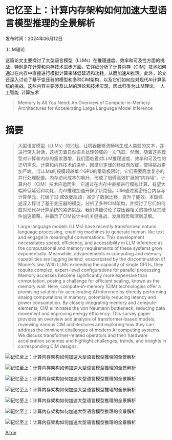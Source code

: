 # 记忆至上：计算内存架构如何加速大型语言模型推理的全景解析

发布时间：2024年06月12日

`LLM理论

这篇论文主要探讨了大型语言模型（LLMs）在推理速度、效率和可及性方面的挑战，特别是在计算和内存技术进步方面。它详细分析了计算内存（CIM）技术如何通过在内存中直接进行模拟计算来降低延迟和功耗，从而加速AI推理。此外，论文还深入讨论了基于变压器的模型和多种CIM架构，以及它们如何应对现代AI计算系统的挑战。这些内容主要涉及LLM的理论和技术实现，因此归类为LLM理论。` `人工智能` `计算技术`

> Memory Is All You Need: An Overview of Compute-in-Memory Architectures for Accelerating Large Language Model Inference

# 摘要

> 大型语言模型（LLMs）的兴起，让机器能够流畅地生成人类般的文本，并进行深入对话，这标志着自然语言处理领域的一次飞跃。然而，随着这些模型对计算和内存的需求激增，我们面临着对LLM推理速度、效率和可及性的迫切需求。计算和内存技术的进步，因摩尔定律的终结而放缓，使得挑战更加严峻。当LLMs的规模超越单个GPU的承载极限时，它们需要高度复杂的并行处理配置。内存访问成本的飙升，形成了阻碍高效扩展的“内存墙”。计算内存（CIM）技术应运而生，它通过在内存中直接进行模拟计算，有望大幅降低延迟和功耗，为AI推理加速开辟了新路径。CIM通过紧密结合内存与计算单元，打破了冯·诺依曼瓶颈，减少了数据迁移，提升了能效。本篇综述深入探讨了基于变压器的模型，分析了多种CIM架构，并探讨了它们如何应对现代AI计算系统的紧迫挑战。我们详细讨论了变压器相关的操作及其硬件加速策略，并揭示了CIM设计中的关键挑战、发展趋势和深刻见解。

> Large language models (LLMs) have recently transformed natural language processing, enabling machines to generate human-like text and engage in meaningful conversations. This development necessitates speed, efficiency, and accessibility in LLM inference as the computational and memory requirements of these systems grow exponentially. Meanwhile, advancements in computing and memory capabilities are lagging behind, exacerbated by the discontinuation of Moore's law. With LLMs exceeding the capacity of single GPUs, they require complex, expert-level configurations for parallel processing. Memory accesses become significantly more expensive than computation, posing a challenge for efficient scaling, known as the memory wall. Here, compute-in-memory (CIM) technologies offer a promising solution for accelerating AI inference by directly performing analog computations in memory, potentially reducing latency and power consumption. By closely integrating memory and compute elements, CIM eliminates the von Neumann bottleneck, reducing data movement and improving energy efficiency. This survey paper provides an overview and analysis of transformer-based models, reviewing various CIM architectures and exploring how they can address the imminent challenges of modern AI computing systems. We discuss transformer-related operators and their hardware acceleration schemes and highlight challenges, trends, and insights in corresponding CIM designs.

![记忆至上：计算内存架构如何加速大型语言模型推理的全景解析](../../../paper_images/2406.08413/x1.png)

![记忆至上：计算内存架构如何加速大型语言模型推理的全景解析](../../../paper_images/2406.08413/x2.png)

![记忆至上：计算内存架构如何加速大型语言模型推理的全景解析](../../../paper_images/2406.08413/x3.png)

![记忆至上：计算内存架构如何加速大型语言模型推理的全景解析](../../../paper_images/2406.08413/x4.png)

![记忆至上：计算内存架构如何加速大型语言模型推理的全景解析](../../../paper_images/2406.08413/x5.png)

![记忆至上：计算内存架构如何加速大型语言模型推理的全景解析](../../../paper_images/2406.08413/x6.png)

![记忆至上：计算内存架构如何加速大型语言模型推理的全景解析](../../../paper_images/2406.08413/x7.png)

[Arxiv](https://arxiv.org/abs/2406.08413)